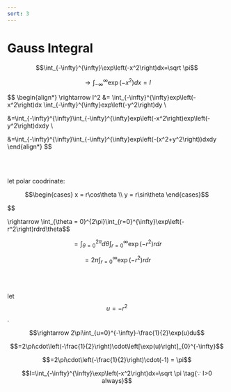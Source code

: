 ```yaml
---
sort: 3
---
```


# Gauss Integral


$$\int_{-\infty}^{\infty}\exp\left(-x^2\right)dx=\sqrt \pi$$

$$\rightarrow \int_{-\infty}^{\infty}\exp\left(-x^2\right)dx = I$$



$$
\begin{align*}
\rightarrow I^2 &= \int_{-\infty}^{\infty}exp\left(-x^2\right)dx \int_{-\infty}^{\infty}exp\left(-y^2\right)dy \\

&=\int_{-\infty}^{\infty}\int_{-\infty}^{\infty}exp\left(-x^2\right)exp\left(-y^2\right)dxdy \\

&=\int_{-\infty}^{\infty}\int_{-\infty}^{\infty}exp\left(-(x^2+y^2\right))dxdy
\end{align*}
$$

<br>
<br>

let polar coodrinate:

$$\begin{cases}
x = r\cos\theta \\
y = r\sin\theta
\end{cases}$$


$$

\rightarrow \int_{\theta = 0}^{2\pi}\int_{r=0}^{\infty}\exp\left(-r^2\right)rdrd\theta$$

$$=\int_{\theta = 0}^{2\pi}d\theta\int_{r=0}^{\infty}\exp\left(-r^2\right)rdr$$

$$=2\pi\int_{r=0}^{\infty}\exp\left(-r^2\right)rdr$$

<br>
<br>

let $$u = -r^2$$.


$$\rightarrow 2\pi\int_{u=0}^{-\infty}-\frac{1}{2}\exp(u)du$$

$$=2\pi\cdot\left(-\frac{1}{2}\right)\cdot\left[\exp(u)\right]_{0}^{-\infty}$$

$$=2\pi\cdot\left(-\frac{1}{2}\right)\cdot(-1) = \pi$$

$$I=\int_{-\infty}^{\infty}\exp\left(-x^2\right)dx=\sqrt \pi \tag{∵ I>0 always}$$
